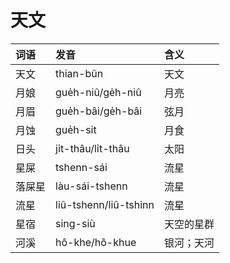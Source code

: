 # 天文

| 词语 | 发音 | 含义 |
| :--- | :--- | :--- |
| 天文 | thian-bûn | 天文 |
| 月娘 | gue̍h-niû/ge̍h-niû | 月亮 |
| 月眉 | gue̍h-bâi/ge̍h-bâi | 弦月 |
| 月蚀 | gue̍h-sit | 月食 |
| 日头 | ji̍t-thâu/li̍t-thâu | 太阳 |
| 星屎 | tshenn-sái | 流星 |
| 落屎星 | làu-sái-tshenn | 流星 |
| 流星 | liû-tshenn/liû-tshinn | 流星 |
| 星宿 | sing-siù | 天空的星群 |
| 河溪 | hô-khe/hô-khue | 银河；天河 |

